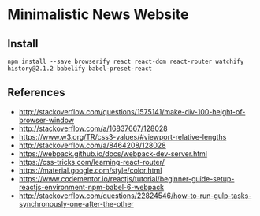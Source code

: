 # Minimalistic News Website

## Install

```
npm install --save browserify react react-dom react-router watchify history@2.1.2 babelify babel-preset-react
```

## References

* http://stackoverflow.com/questions/1575141/make-div-100-height-of-browser-window
* http://stackoverflow.com/a/16837667/128028
* https://www.w3.org/TR/css3-values/#viewport-relative-lengths
* http://stackoverflow.com/a/8464208/128028
* https://webpack.github.io/docs/webpack-dev-server.html
* https://css-tricks.com/learning-react-router/
* https://material.google.com/style/color.html
* https://www.codementor.io/reactjs/tutorial/beginner-guide-setup-reactjs-environment-npm-babel-6-webpack
* http://stackoverflow.com/questions/22824546/how-to-run-gulp-tasks-synchronously-one-after-the-other
